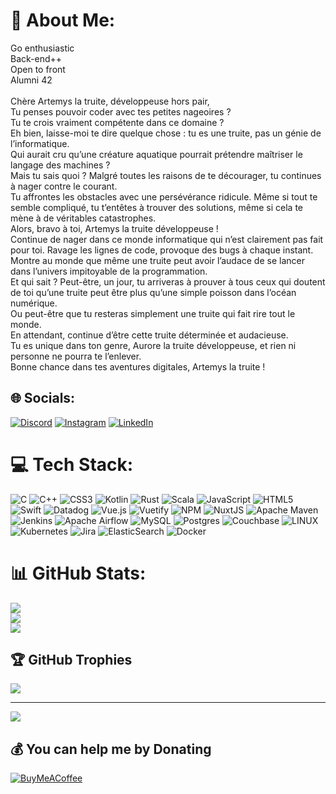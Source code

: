 # 💫 About Me:
Go enthusiastic <br>
Back-end++ <br>
Open to front <br>
Alumni 42 <br> <br>
Chère Artemys la truite, développeuse hors pair, <br>
Tu penses pouvoir coder avec tes petites nageoires ? <br>
Tu te crois vraiment compétente dans ce domaine ? <br>
Eh bien, laisse-moi te dire quelque chose : tu es une truite, pas un génie de l’informatique. <br>
Qui aurait cru qu’une créature aquatique pourrait prétendre maîtriser le langage des machines ? <br>
Mais tu sais quoi ? Malgré toutes les raisons de te décourager, tu continues à nager contre le courant. <br>
Tu affrontes les obstacles avec une persévérance ridicule. Même si tout te semble compliqué, tu t’entêtes à trouver des solutions, même si cela te mène à de véritables catastrophes. <br>
Alors, bravo à toi, Artemys la truite développeuse ! <br>
Continue de nager dans ce monde informatique qui n’est clairement pas fait pour toi. Ravage les lignes de code, provoque des bugs à chaque instant. <br>
Montre au monde que même une truite peut avoir l’audace de se lancer dans l’univers impitoyable de la programmation. <br>
Et qui sait ? Peut-être, un jour, tu arriveras à prouver à tous ceux qui doutent de toi qu’une truite peut être plus qu’une simple poisson dans l’océan numérique. <br> Ou peut-être que tu resteras simplement une truite qui fait rire tout le monde. <br>
En attendant, continue d’être cette truite déterminée et audacieuse. <br>
Tu es unique dans ton genre, Aurore la truite développeuse, et rien ni personne ne pourra te l’enlever. <br>
Bonne chance dans tes aventures digitales, Artemys la truite !<br>

## 🌐 Socials:
[![Discord](https://img.shields.io/badge/Discord-%237289DA.svg?logo=discord&logoColor=white)](https://discord.gg/IphieLaTruite#8181) [![Instagram](https://img.shields.io/badge/Instagram-%23E4405F.svg?logo=Instagram&logoColor=white)](https://instagram.com/IphieLaTruite) [![LinkedIn](https://img.shields.io/badge/LinkedIn-%230077B5.svg?logo=linkedin&logoColor=white)](https://linkedin.com/in/https://www.linkedin.com/in/aurore-liandier-02b79b189/) 

# 💻 Tech Stack:
![C](https://img.shields.io/badge/c-%2300599C.svg?style=for-the-badge&logo=c&logoColor=white) ![C++](https://img.shields.io/badge/c++-%2300599C.svg?style=for-the-badge&logo=c%2B%2B&logoColor=white) ![CSS3](https://img.shields.io/badge/css3-%231572B6.svg?style=for-the-badge&logo=css3&logoColor=white) ![Kotlin](https://img.shields.io/badge/kotlin-%230095D5.svg?style=for-the-badge&logo=kotlin&logoColor=white) ![Rust](https://img.shields.io/badge/rust-%23000000.svg?style=for-the-badge&logo=rust&logoColor=white) ![Scala](https://img.shields.io/badge/scala-%23DC322F.svg?style=for-the-badge&logo=scala&logoColor=white) ![JavaScript](https://img.shields.io/badge/javascript-%23323330.svg?style=for-the-badge&logo=javascript&logoColor=%23F7DF1E) ![HTML5](https://img.shields.io/badge/html5-%23E34F26.svg?style=for-the-badge&logo=html5&logoColor=white) ![Swift](https://img.shields.io/badge/swift-F54A2A?style=for-the-badge&logo=swift&logoColor=white) ![Datadog](https://img.shields.io/badge/datadog-%23632CA6.svg?style=for-the-badge&logo=datadog&logoColor=white) ![Vue.js](https://img.shields.io/badge/vuejs-%2335495e.svg?style=for-the-badge&logo=vuedotjs&logoColor=%234FC08D) ![Vuetify](https://img.shields.io/badge/Vuetify-1867C0?style=for-the-badge&logo=vuetify&logoColor=AEDDFF) ![NPM](https://img.shields.io/badge/NPM-%23000000.svg?style=for-the-badge&logo=npm&logoColor=white) ![NuxtJS](https://img.shields.io/badge/Nuxt-black?style=for-the-badge&logo=nuxt.js&logoColor=white) ![Apache Maven](https://img.shields.io/badge/Apache%20Maven-C71A36?style=for-the-badge&logo=Apache%20Maven&logoColor=white) ![Jenkins](https://img.shields.io/badge/jenkins-%232C5263.svg?style=for-the-badge&logo=jenkins&logoColor=white) ![Apache Airflow](https://img.shields.io/badge/Apache%20Airflow-017CEE?style=for-the-badge&logo=Apache%20Airflow&logoColor=white) ![MySQL](https://img.shields.io/badge/mysql-%2300f.svg?style=for-the-badge&logo=mysql&logoColor=white) ![Postgres](https://img.shields.io/badge/postgres-%23316192.svg?style=for-the-badge&logo=postgresql&logoColor=white) ![Couchbase](https://img.shields.io/badge/Couchbase-EA2328?style=for-the-badge&logo=couchbase&logoColor=white) ![LINUX](https://img.shields.io/badge/Linux-FCC624?style=for-the-badge&logo=linux&logoColor=black) ![Kubernetes](https://img.shields.io/badge/kubernetes-%23326ce5.svg?style=for-the-badge&logo=kubernetes&logoColor=white) ![Jira](https://img.shields.io/badge/jira-%230A0FFF.svg?style=for-the-badge&logo=jira&logoColor=white) ![ElasticSearch](https://img.shields.io/badge/-ElasticSearch-005571?style=for-the-badge&logo=elasticsearch) ![Docker](https://img.shields.io/badge/docker-%230db7ed.svg?style=for-the-badge&logo=docker&logoColor=white)
# 📊 GitHub Stats:
![](https://github-readme-stats.vercel.app/api?username=artemys&theme=dark&hide_border=false&include_all_commits=false&count_private=false)<br/>
![](https://github-readme-streak-stats.herokuapp.com/?user=artemys&theme=dark&hide_border=false)<br/>
![](https://github-readme-stats.vercel.app/api/top-langs/?username=artemys&theme=dark&hide_border=false&include_all_commits=false&count_private=false&layout=compact)

## 🏆 GitHub Trophies
![](https://github-profile-trophy.vercel.app/?username=artemys&theme=monokai&no-frame=false&no-bg=true&margin-w=4)

---
[![](https://visitcount.itsvg.in/api?id=artemys&icon=0&color=0)](https://visitcount.itsvg.in)

  ## 💰 You can help me by Donating
  [![BuyMeACoffee](https://img.shields.io/badge/Buy%20Me%20a%20Coffee-ffdd00?style=for-the-badge&logo=buy-me-a-coffee&logoColor=black)](https://buymeacoffee.com/https://www.buymeacoffee.com/IphieLaTruite) 

  
<!-- Proudly created with GPRM ( https://gprm.itsvg.in ) -->
